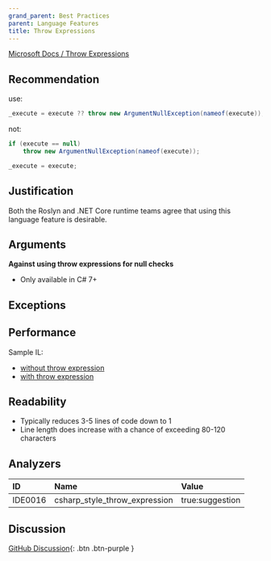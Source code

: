 ```yaml
---
grand_parent: Best Practices
parent: Language Features
title: Throw Expressions
---
```


[Microsoft Docs / Throw Expressions](https://docs.microsoft.com/dotnet/csharp/language-reference/keywords/throw#the-throw-expression)

## Recommendation

use:

```cs
_execute = execute ?? throw new ArgumentNullException(nameof(execute));
```

not:

```cs
if (execute == null)
    throw new ArgumentNullException(nameof(execute));

_execute = execute;
```

## Justification

Both the Roslyn and .NET Core runtime teams agree that using this language feature is desirable.

## Arguments

**Against using throw expressions for null checks**

* Only available in C# 7+

## Exceptions

## Performance

Sample IL:

* [without throw expression](..../../IL_Samples/throw_expression_false)
* [with throw expression](..../../IL_Samples/throw_expression_true)

## Readability

* Typically reduces 3-5 lines of code down to 1
* Line length does increase with a chance of exceeding 80-120 characters

## Analyzers

| ID | Name | Value
|:-|:-|:-|
| IDE0016 | csharp_style_throw_expression | true:suggestion |

## Discussion

[GitHub Discussion](){: .btn .btn-purple }
